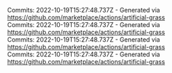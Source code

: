 Commits: 2022-10-19T15:27:48.737Z - Generated via https://github.com/marketplace/actions/artificial-grass
<br>
Commits: 2022-10-19T15:27:48.737Z - Generated via https://github.com/marketplace/actions/artificial-grass
<br>
Commits: 2022-10-19T15:27:48.737Z - Generated via https://github.com/marketplace/actions/artificial-grass
<br>
Commits: 2022-10-19T15:27:48.737Z - Generated via https://github.com/marketplace/actions/artificial-grass
<br>
